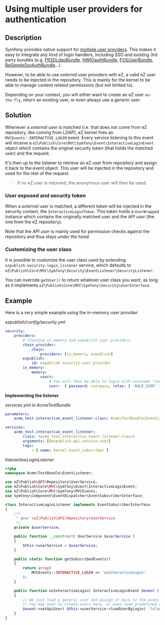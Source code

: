 # Using multiple user providers for authentication

## Description

Symfony provides native support for [multiple user providers](https://github.com/ezsystems/ezpublish-kernel/pull/symfony.com/doc/2.3/book/security.html#using-multiple-user-providers).
This makes it easy to integrate any kind of login handlers, including SSO and existing 3rd party bundles
(e.g. [FR3DLdapBundle](https://github.com/Maks3w/FR3DLdapBundle), [HWIOauthBundle](https://github.com/hwi/HWIOAuthBundle),
[FOSUserBundle](https://github.com/FriendsOfSymfony/FOSUserBundle), [BeSimpleSsoAuthBundle](http://github.com/BeSimple/BeSimpleSsoAuthBundle)...).

However, to be able to use *external* user providers with eZ, a valid eZ user needs to be injected in the repository.
This is mainly for the kernel to be able to manage content related permissions (but not limited to).

Depending on your context, you will either want to create an eZ user `on-the-fly`, return an existing user, or even
always use a generic user.

## Solution

Whenever a *external* user is matched (i.e. that does not come from eZ repository, like coming from LDAP),
eZ kernel fires an `MVCEvents::INTERACTIVE_LOGIN` event. Every service listening to this event will receive a
`eZ\Publish\Core\MVC\Symfony\Event\InteractiveLoginEvent` object which contains the original security token (that
holds the matched user) and the request.

It's then up to the listener to retrieve an eZ user from repository and assign it back to the event object.
This user will be injected in the repository and used for the rest of the request.

> If no eZ user is returned, the anonymous user will then be used.

### User exposed and security token
When a *external* user is matched, a different token will be injected in the security context, the `InteractiveLoginToken`.
This token holds a `UserWrapped` instance which contains the originally matched user and the *API user* (the one
from the eZ repository).

Note that the *API user* is mainly used for permission checks against the repository and thus stays *under the hood*.

### Customizing the user class
It is possible to customize the user class used by extending `ezpublish.security.login_listener` service,
which defaults to `eZ\Publish\Core\MVC\Symfony\Security\EventListener\SecurityListener`.

You can override `getUser()` to return whatever user class you want, as long as it implements
`eZ\Publish\Core\MVC\Symfony\Security\UserInterface`.


## Example

Here is a very simple example using the in-memory user provider.

*ezpublish/config/security.yml*
```yaml
security:
    providers:
        # Chaining in_memory and ezpublish user providers
        chain_provider:
            chain:
                providers: [in_memory, ezpublish]
        ezpublish:
            id: ezpublish.security.user_provider
        in_memory:
            memory:
                users:
                    # You will then be able to login with username "user" and password "userpass"
                    user:  { password: userpass, roles: [ 'ROLE_USER' ] }
```

**Implementing the listener**

*services.yml in AcmeTestBundle*
```yaml
parameters:
    acme_test.interactive_event_listener.class: Acme\TestBundle\EventListener\InteractiveLoginListener

services:
    acme_test.interactive_event_listener:
        class: %acme_test.interactive_event_listener.class%
        arguments: [@ezpublish.api.service.user]
        tags:
            - { name: kernel.event_subscriber }
```

*InteractiveLoginListener*
```php
<?php
namespace Acme\TestBundle\EventListener;

use eZ\Publish\API\Repository\UserService;
use eZ\Publish\Core\MVC\Symfony\Event\InteractiveLoginEvent;
use eZ\Publish\Core\MVC\Symfony\MVCEvents;
use Symfony\Component\EventDispatcher\EventSubscriberInterface;

class InteractiveLoginListener implements EventSubscriberInterface
{
    /**
     * @var \eZ\Publish\API\Repository\UserService
     */
    private $userService;

    public function __construct( UserService $userService )
    {
        $this->userService = $userService;
    }

    public static function getSubscribedEvents()
    {
        return array(
            MVCEvents::INTERACTIVE_LOGIN => 'onInteractiveLogin'
        );
    }

    public function onInteractiveLogin( InteractiveLoginEvent $event )
    {
        // We just load a generic user and assign it back to the event.
        // You may want to create users here, or even load predefined users depending on your own rules.
        $event->setApiUser( $this->userService->loadUserByLogin( 'lolautruche' ) );
    }
}
```
